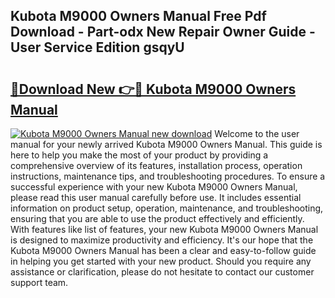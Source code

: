 ## Kubota M9000 Owners Manual Free Pdf Download - Part-odx New Repair Owner Guide - User Service Edition gsqyU

# <h2><a href="http://bc92016.oget.top/?id=Kubota+M9000+Owners+Manual">🔗Download New 👉🔴 Kubota M9000 Owners Manual</a></h2>

[![Kubota M9000 Owners Manual new download](https://i.imgur.com/5g1atiW.png)](http://bc92016.oget.top/?id=Kubota+M9000+Owners+Manual)
Welcome to the user manual for your newly arrived Kubota M9000 Owners Manual. This guide is here to help you make the most of your product by providing a comprehensive overview of its features, installation process, operation instructions, maintenance tips, and troubleshooting procedures. To ensure a successful experience with your new Kubota M9000 Owners Manual, please read this user manual carefully before use. It includes essential information on product setup, operation, maintenance, and troubleshooting, ensuring that you are able to use the product effectively and efficiently. With features like list of features, your new Kubota M9000 Owners Manual is designed to maximize productivity and efficiency. It's our hope that the Kubota M9000 Owners Manual has been a clear and easy-to-follow guide in helping you get started with your new product. Should you require any assistance or clarification, please do not hesitate to contact our customer support team.
